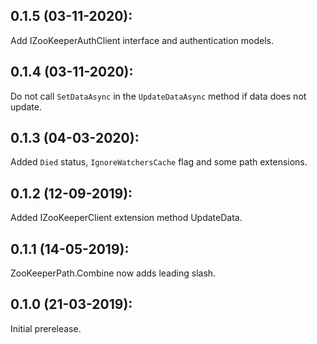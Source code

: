 ## 0.1.5 (03-11-2020):

Add IZooKeeperAuthClient interface and authentication models.

## 0.1.4 (03-11-2020):

Do not call `SetDataAsync` in the `UpdateDataAsync` method if data does not update.

## 0.1.3 (04-03-2020):

Added `Died` status, `IgnoreWatchersCache` flag and some path extensions.

## 0.1.2 (12-09-2019): 

Added IZooKeeperClient extension method UpdateData.

## 0.1.1 (14-05-2019): 

ZooKeeperPath.Combine now adds leading slash.

## 0.1.0 (21-03-2019): 

Initial prerelease.
